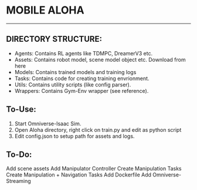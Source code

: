 # MOBILE ALOHA 

---

## DIRECTORY STRUCTURE:

- Agents: Contains RL agents like TDMPC, DreamerV3 etc.
- Assets: Contains robot model, scene model object etc. Download from here
- Models: Contains trained models and training logs
- Tasks: Contains code for creating training envrionment.
- Utils: Contains utility scripts (like config parser).
- Wrappers: Contains Gym-Env wrapper (see reference).

## To-Use:

1. Start Omniverse-Isaac Sim.
2. Open Aloha directory, right click on train.py and edit as python script
3. Edit config.json to setup path for assets and logs.


## To-Do:

Add scene assets
Add Manipulator Controller
Create Manipulation Tasks
Create Manipulation + Navigation Tasks
Add Dockerfile
Add Omniverse-Streaming 
